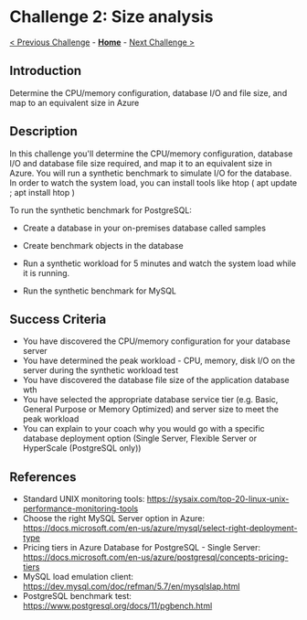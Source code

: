 # Challenge 2: Size analysis

[< Previous Challenge](./01-assessment.md) - **[Home](../README.md)** - [Next Challenge >](./03-offline-migration.md)

## Introduction

Determine the CPU/memory configuration, database I/O and file size, and map to an equivalent size in Azure

## Description

In this challenge you'll determine the CPU/memory configuration, database I/O and database file size required, and map it to an equivalent size in Azure. You will run a synthetic benchmark to simulate I/O for the database. In order to watch the system load, you can install tools like htop ( apt update ; apt install htop )

To run the synthetic benchmark for PostgreSQL:

* Create a database in your on-premises database called samples

* Create benchmark objects in the database 

* Run a synthetic workload for 5 minutes and watch the system load while it is running. 

* Run the synthetic benchmark for MySQL


## Success Criteria

* You have discovered the CPU/memory configuration for your database server
* You have determined the peak workload - CPU, memory, disk I/O on the server during the synthetic workload test
* You have discovered the database file size of the application database wth
* You have selected the appropriate database service tier (e.g. Basic, General Purpose or Memory Optimized) and server size to meet the peak workload
* You can explain to your coach why you would go with a specific database deployment option (Single Server, Flexible Server or HyperScale (PostgreSQL only))

## References
* Standard UNIX monitoring tools: https://sysaix.com/top-20-linux-unix-performance-monitoring-tools
* Choose the right MySQL Server option in Azure: https://docs.microsoft.com/en-us/azure/mysql/select-right-deployment-type
* Pricing tiers in Azure Database for PostgreSQL - Single Server: https://docs.microsoft.com/en-us/azure/postgresql/concepts-pricing-tiers 
* MySQL load emulation client: https://dev.mysql.com/doc/refman/5.7/en/mysqlslap.html
* PostgreSQL benchmark test: https://www.postgresql.org/docs/11/pgbench.html
